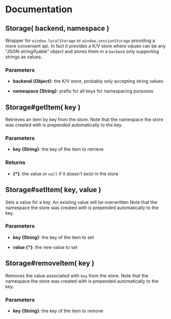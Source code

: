 # Documentation

## Storage( backend, namespace )
Wrapper for `window.localStorage` or `window.sessionStorage` providing a more convenient api. In fact it
provides a K/V store where values can be any "JSON-stringifyable" object and stores them in a `backend`
only supporting strings as values.

### Parameters
- **backend {Object}**: the K/V store, probably only accepting string values

- **namespace {String}**: prefix for all keys for namespacing purposes



## Storage#getItem( key )
Retrieves an item by key from the store. Note that the namespace the store was created with is prepended
automatically to the key.

### Parameters
- **key {String}**: the key of the item to retrieve


### Returns
- **{*}**: the value or `null` if it doesn't exist in the store


## Storage#setItem( key, value )
Sets a value for a key. An existing value will be overwritten Note that the namespace the store was
created with is prepended automatically to the key.

### Parameters
- **key {String}**: the key of the item to set

- **value {*}**: the new value to set


## Storage#removeItem( key )
Removes the value associated with `key` from the store. Note that the namespace the store was created
with is prepended automatically to the key.

### Parameters
- **key {String}**: the key of the item to remove
